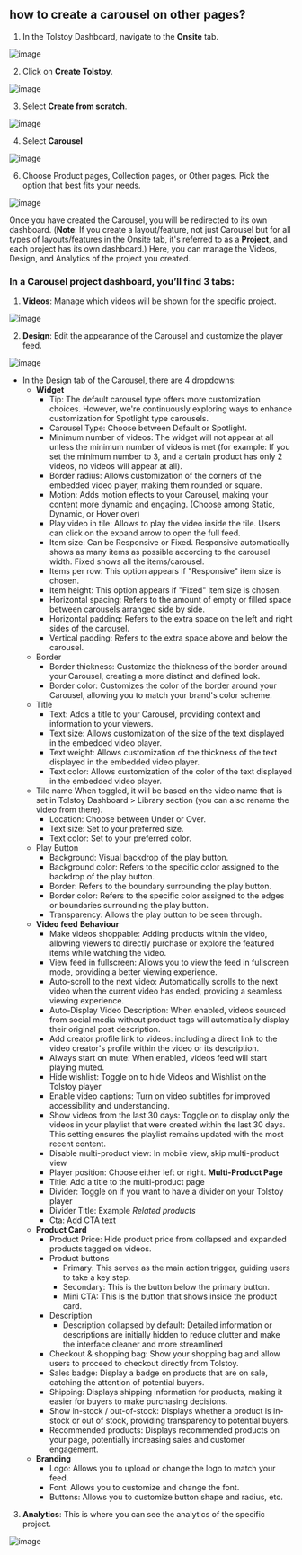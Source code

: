 ## how to create a carousel on other pages?

1. In the Tolstoy Dashboard, navigate to the **Onsite** tab.

![image](https://github.com/user-attachments/assets/56626781-c053-46af-8713-501c2779378d)


2. Click on **Create Tolstoy**.

![image](https://github.com/user-attachments/assets/a96b6c6f-86ae-4056-b566-94a0afb82d32)


3. Select **Create from scratch**.

![image](https://github.com/user-attachments/assets/e08e8684-700a-41da-b92d-b40f2a266e3f)


4. Select **Carousel**

![image](https://github.com/user-attachments/assets/343092e6-6f0b-4074-9c9c-90ba19a76be4)


6. Choose Product pages, Collection pages, or Other pages. Pick the option that best fits your needs.
   
![image](https://github.com/user-attachments/assets/6408b407-a3e6-482d-aac6-aa54c220ca2f)


Once you have created the Carousel, you will be redirected to its own dashboard. (**Note**: If you create a layout/feature, not just Carousel but for all types of layouts/features in the Onsite tab, it's referred to as a **Project**, and each project has its own dashboard.) Here, you can manage the Videos, Design, and Analytics of the project you created.

### In a Carousel project dashboard, you’ll find 3 tabs:

1. **Videos**: Manage which videos will be shown for the specific project.

![image](https://github.com/GoTolstoy/tolstoy-toly-kb/assets/159800692/a2830b2a-907e-44cf-accb-a1af4a3f4b05)



2. **Design**: Edit the appearance of the Carousel and customize the player feed.

![image](https://github.com/GoTolstoy/tolstoy-toly-kb/assets/159800692/c4d29ed0-039d-4ac9-a474-40902a2143d6)


   - In the Design tab of the Carousel, there are 4 dropdowns:
     - **Widget**
       - Tip: The default carousel type offers more customization choices. However, we're continuously exploring ways to enhance customization for Spotlight type carousels.
       - Carousel Type: Choose between Default or Spotlight.
       - Minimum number of videos: The widget will not appear at all unless the minimum number of videos is met (for example: If you set the minimum number to 3, and a certain product has only 2 videos, no videos will appear at all).
       - Border radius: Allows customization of the corners of the embedded video player, making them rounded or square.
       - Motion: Adds motion effects to your Carousel, making your content more dynamic and engaging. (Choose among Static, Dynamic, or Hover over)
       - Play video in tile: Allows to play the video inside the tile. Users can click on the expand arrow to open the full feed.
       - Item size: Can be Responsive or Fixed. Responsive automatically shows as many items as possible according to the carousel width. Fixed shows all the items/carousel.
       - Items per row: This option appears if "Responsive" item size is chosen.
       - Item height: This option appears if "Fixed" item size is chosen.
       - Horizontal spacing: Refers to the amount of empty or filled space between carousels arranged side by side.
       - Horizontal padding: Refers to the extra space on the left and right sides of the carousel.
       - Vertical padding: Refers to the extra space above and below the carousel.
     - Border
       - Border thickness: Customize the thickness of the border around your Carousel, creating a more distinct and defined look.
       - Border color: Customizes the color of the border around your Carousel, allowing you to match your brand's color scheme.
     - Title
       - Text: Adds a title to your Carousel, providing context and information to your viewers.
       - Text size: Allows customization of the size of the text displayed in the embedded video player.
       - Text weight: Allows customization of the thickness of the text displayed in the embedded video player.
       - Text color: Allows customization of the color of the text displayed in the embedded video player.
     - Tile name When toggled, it will be based on the video name that is set in Tolstoy Dashboard > Library section (you can also rename the video from there).
       - Location: Choose between Under or Over.
       - Text size: Set to your preferred size.
       - Text color: Set to your preferred color.
     - Play Button
       - Background: Visual backdrop of the play button.
       - Background color: Refers to the specific color assigned to the backdrop of the play button.
       - Border: Refers to the boundary surrounding the play button.
       - Border color: Refers to the specific color assigned to the edges or boundaries surrounding the play button.
       - Transparency: Allows the play button to be seen through.
     - **Video feed**
       **Behaviour**
       - Make videos shoppable: Adding products within the video, allowing viewers to directly purchase or explore the featured items while watching the video.
       - View feed in fullscreen: Allows you to view the feed in fullscreen mode, providing a better viewing experience.
       - Auto-scroll to the next video: Automatically scrolls to the next video when the current video has ended, providing a seamless viewing experience.
       - Auto-Display Video Description: When enabled, videos sourced from social media without product tags will automatically display their original post description.
       - Add creator profile link to videos: including a direct link to the video creator's profile within the video or its description.
       - Always start on mute: When enabled, videos feed will start playing muted.
       - Hide wishlist: Toggle on to hide Videos and Wishlist on the Tolstoy player
       - Enable video captions: Turn on video subtitles for improved accessibility and understanding.
       - Show videos from the last 30 days: Toggle on to display only the videos in your playlist that were created within the last 30 days. This setting ensures the playlist remains updated with the most recent content.
       - Disable multi-product view: In mobile view, skip multi-product view
       - Player position: Choose either left or right.
       **Multi-Product Page**
       - Title: Add a title to the multi-product page
       - Divider: Toggle on if you want to have a divider on your Tolstoy player
       - Divider Title: Example _Related products_
       - Cta: Add CTA text
     - **Product Card**
       - Product Price: Hide product price from collapsed and expanded products tagged on videos.
       - Product buttons
         - Primary: This serves as the main action trigger, guiding users to take a key step.
         - Secondary: This is the button below the primary button.
         - Mini CTA: This is the button that shows inside the product card.
       - Description
         - Description collapsed by default: Detailed information or descriptions are initially hidden to reduce clutter and make the interface cleaner and more streamlined
       - Checkout & shopping bag: Show your shopping bag and allow users to proceed to checkout directly from Tolstoy.
       - Sales badge: Display a badge on products that are on sale, catching the attention of potential buyers.
       - Shipping: Displays shipping information for products, making it easier for buyers to make purchasing decisions.
       - Show in-stock / out-of-stock: Displays whether a product is in-stock or out of stock, providing transparency to potential buyers.
       - Recommended products: Displays recommended products on your page, potentially increasing sales and customer engagement.
     - **Branding**
       - Logo: Allows you to upload or change the logo to match your feed.
       - Font: Allows you to customize and change the font.
       - Buttons: Allows you to customize button shape and radius, etc.

3. **Analytics**: This is where you can see the analytics of the specific project.

![image](https://github.com/GoTolstoy/tolstoy-toly-kb/assets/159800692/4f530f48-2413-46f4-9cfc-f335cb6e6eb9)

